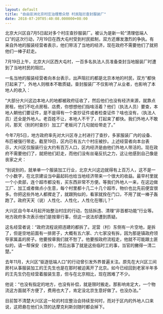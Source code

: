 ```yaml
---
layout: default
title: "自由亚洲北京村庄治理惹众怒 村民阻拦查封服装厂"
date: 2018-07-20T05:40:08.000000+08:00
---
```


北京大兴区自7月5日起对多个村庄查抄服装厂。被认为是新一轮“清理低端人口”的这次行动，7月19日在西大屯村受到村民抵制，双方还爆发激烈的争执。有来自外地的服装经营者表示，他们带活了当地的经济，现在政府不需要他们了就把他们一棒子赶走。

7月19日上午，北京大兴区西大屯村，一百多名执法人员准备查封当地服装厂时遭到了当地村民的阻拦。

一名当地的服装经营者向本台表示，出声阻拦的都是北京本地的村民，双方“都快打起来了”，外地人则根本不敢质疑。查封服装厂不仅影响了从业者，也影响了本地人的收入：

“大部分大兴这边本地人的地都被政府征收了，然后他们也没有经济来源，就靠点房租，他们不吃点房租、店费，你想想他们指啥活着？他们（执法人员）要查，本地人朝他们要证件，是不是得有一个查抄证件或者检查证件？啥也没有，（执法人员）还全是外地人。老百姓不让，本地人不干了，打起来了都快。我们外地人不敢问，那天（别的村查抄）加工厂老板问了几句就给带走了。”

今年7月5日，地方政府率先对大兴区寺上村进行了查抄，多家服装厂内的设备、布匹被强行带走。截至19日，区内已有五六个村庄被抄。上述经营者向本台表示，大兴区仅服装行业大约有百万人口，区内经济是由他们外地人带活的。现在政府不需要他们了，就把他们赶走，而他们没有丝毫反抗之力，这让他感到自己像是丧家之犬：

“别说别的，就单单一个服装加工行业，北京大兴这边就得有上百万人，这不是一个小数字，在北京建设当中最起码也给当地经济带来一个很大的收益。最早村里就一个小卖部，连个超市都没有，买东西非常不方便。等我们外地人一来，在这边做工厂、加工或者做点小生意，每个村里都十几二十几个超市，物价也比先前便宜很多。你把这些外地人都撵走了，就跟狗似的，看家就拴在门口，不用了就一棒子轰跑了。政府天天（说）人性化、人性化，人性化在哪儿？”

大兴区自今年4月起开始整治村庄的行动，包括拆违、清理“非首都功能”行业等。地方政府多次表示他们是按章行事，但这一说法却遭到质疑。

这名经营者说：“政府流程说把违建的都拆了。泥营（村）东侧有一片空地，是拆了，但是空地前面有一排房子，大概有五六家、六七家没有拆，因为那是镇政府领导家属盖的房子。他要按章我们就不愁了。他要按政府流程走，他就不可能跟土匪似的，请一帮保安（查抄），然后出事了就是这些临时工的事，当官的撇得一清二楚。”

去年11月，大兴区“驱逐低端人口”的行动曾引发外界普遍关注。原先在大兴区三间房村从事服装加工的王先生也是在那时被迫离开了北京。如今已经回到老家半年多的王先生仍在经营着服装生意，但与在北京相比，现在困难了不少。

他说：“也没有指定的地方，也没有补偿，就是限时搬走。那影响肯定大，一个物流这方面就不方便了，费用也大了，肯定没北京生意好做了。也没办法。”

目前暂不清楚大兴区这一轮的村庄整治会持续至何时，而对于区内的外地人口来说，这把悬在他们头顶的达摩克利斯剑随时都会掉下。

